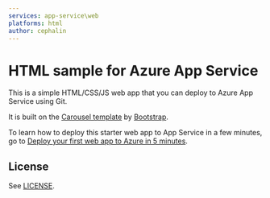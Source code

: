 ```yaml
---
services: app-service\web
platforms: html
author: cephalin
---
```


# HTML sample for Azure App Service

This is a simple HTML/CSS/JS web app that you can deploy to Azure App Service using Git. 

It is built on the [Carousel template](http://getbootstrap.com/examples/carousel/) by [Bootstrap](http://getbootstrap.com/).

To learn how to deploy this starter web app to App Service in a few minutes, go to 
[Deploy your first web app to Azure in 5 minutes](https://azure.microsoft.com/en-us/documentation/articles/app-service-web-get-started/). 

## License

See [LICENSE](LICENSE).

